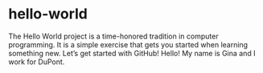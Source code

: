 # hello-world
The Hello World project is a time-honored tradition in computer programming. It is a simple exercise that gets you started when learning something new. Let’s get started with GitHub!
Hello! My name is Gina and I work for DuPont.
